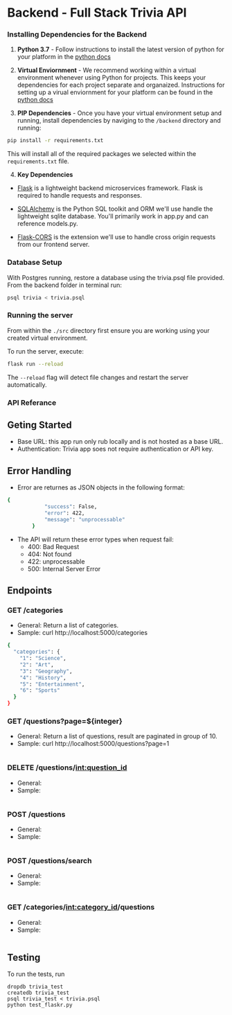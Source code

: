 # Backend - Full Stack Trivia API 

### Installing Dependencies for the Backend

1. **Python 3.7** - Follow instructions to install the latest version of python for your platform in the [python docs](https://docs.python.org/3/using/unix.html#getting-and-installing-the-latest-version-of-python)


2. **Virtual Enviornment** - We recommend working within a virtual environment whenever using Python for projects. This keeps your dependencies for each project separate and organaized. Instructions for setting up a virual enviornment for your platform can be found in the [python docs](https://packaging.python.org/guides/installing-using-pip-and-virtual-environments/)


3. **PIP Dependencies** - Once you have your virtual environment setup and running, install dependencies by naviging to the `/backend` directory and running:
```bash
pip install -r requirements.txt
```
This will install all of the required packages we selected within the `requirements.txt` file.


4. **Key Dependencies**
 - [Flask](http://flask.pocoo.org/)  is a lightweight backend microservices framework. Flask is required to handle requests and responses.

 - [SQLAlchemy](https://www.sqlalchemy.org/) is the Python SQL toolkit and ORM we'll use handle the lightweight sqlite database. You'll primarily work in app.py and can reference models.py. 

 - [Flask-CORS](https://flask-cors.readthedocs.io/en/latest/#) is the extension we'll use to handle cross origin requests from our frontend server. 

### Database Setup
With Postgres running, restore a database using the trivia.psql file provided. From the backend folder in terminal run:
```bash
psql trivia < trivia.psql
```

### Running the server

From within the `./src` directory first ensure you are working using your created virtual environment.

To run the server, execute:

```bash
flask run --reload
```

The `--reload` flag will detect file changes and restart the server automatically.

### API Referance 
## Geting Started
- Base URL: this app run only rub locally and is not hosted as a base URL.
- Authentication: Trivia app soes not require authentication or API key.
## Error Handling
- Error are returnes as JSON objects in the following format:
```bash
{
            "success": False,
            "error": 422,
            "message": "unprocessable"
        }
```
- The API will return these error types when request fail: 
   - 400: Bad Request
   - 404: Not found
   - 422: unprocessable
   - 500: Internal Server Error
## Endpoints 
### GET /categories
- General: Return a list of categories.
- Sample: curl http://localhost:5000/categories
```bash
{
  "categories": {
    "1": "Science",
    "2": "Art",
    "3": "Geography",
    "4": "History",
    "5": "Entertainment",
    "6": "Sports"
  }
}

```
### GET /questions?page=${integer}
- General: Return a list of questions, result are paginated in group of 10.
- Sample: curl http://localhost:5000/questions?page=1
```bash


```
### DELETE /questions/<int:question_id>
- General: 
- Sample: 
```bash


```
### POST /questions
- General: 
- Sample: 
```bash


```
### POST /questions/search
- General: 
- Sample: 
```bash


```
### GET /categories/<int:category_id>/questions
- General: 
- Sample: 
```bash


```
## Testing
To run the tests, run
```
dropdb trivia_test
createdb trivia_test
psql trivia_test < trivia.psql
python test_flaskr.py
```
